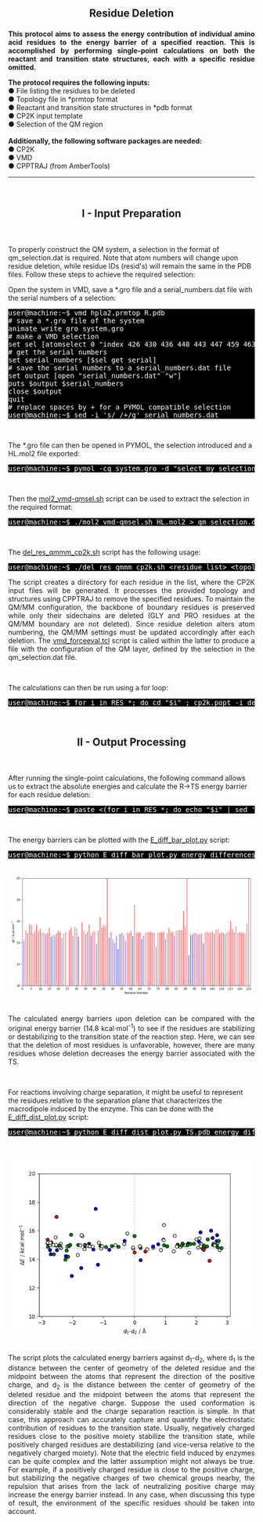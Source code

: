 
<br>

<h2><p align="center"> <b>Residue Deletion</b> </p> </h2>

<p align="justify"><b>This protocol aims to assess the energy contribution of individual amino acid residues to the energy barrier of a specified reaction. This is accomplished by performing single-point calculations on both the reactant and transition state structures, each with a specific residue omitted.</b></p>

<p><b>The protocol requires the following inputs:</b>
<br>
● File listing the residues to be deleted
<br>
● Topology file in *prmtop format
<br>
● Reactant and transition state structures in *pdb format
<br>
● CP2K input template
<br>
● Selection of the QM region
<br>
<br>
<b>Additionally, the following software packages are needed:</b>
<br>
● CP2K
<br>
● VMD
<br>
● CPPTRAJ (from AmberTools)</p>


---

<br>
<h2> <p align="center"> <b>I - Input Preparation </b> </p></h2>

<br/>

To properly construct the QM system, a selection in the format of qm_selection.dat is required. Note that atom numbers will change upon residue deletion, while residue IDs (resid's) will remain the same in the PDB files. Follow these steps to achieve the required selection:

Open the system in VMD, save a *.gro file and a serial_numbers.dat file with the serial numbers of a selection:
<pre style="color: white; background-color: black;">
user@machine:~$ vmd hpla2.prmtop R.pdb
# save a *.gro file of the system
animate write gro system.gro 
# make a VMD selection
set sel [atomselect 0 "index 426 430 436 440 443 447 459 463 466 470 673 677 679 682 684 688 690 694 696 699 702 706 728 731 732 734 736 739 741 985 988 989 991 993 996 998 1357 1360 1939 1942 1945 1948 1951 1953 1959 1962 1966 1970 1974 1981 1983 1986 1989 1992 1897 429 431 439 441 442 446 448 462 464 465 469 471 472 676 678 680 681 685 687 689 693 695 697 698 705 707 729 730 733 735 738 740 742 986 987 990 992 995 997 999 1358 1359 1940 1941 1943 1944 1949 1950 1952 1954 1955 1960 1961 1963 1964 1967 1968 1969 1971 1972 1973 1975 1976 1977 1984 1985 1987 1988 1990 1991 1993 1994 34854 34855 428 438 445 461 468 675 683 686 692 704 1965 427 437 444 460 467 674 691 700 701 703 737 994 1361 1362 1946 1947 1956 1958 1978 1979 1980 1982 34853 1957"] 
# get the serial numbers
set serial_numbers [$sel get serial] 
# save the serial numbers to a serial_numbers.dat file
set output [open "serial_numbers.dat" "w"] 
puts $output $serial_numbers
close $output
quit
# replace spaces by + for a PYMOL compatible selection
user@machine:~$ sed -i 's/ /+/g' serial_numbers.dat 
</pre>

<br/>

The *.gro file can then be opened in PYMOL, the selection introduced and a HL.mol2 file exported:
<pre style="color: white; background-color: black;">
user@machine:~$ pymol -cq system.gro -d "select my_selection, index $(paste -sd+ serial_numbers.dat); save HL.mol2, my_selection"
</pre>

<br/>

Then the <a href="https://arvpinto.github.io/enzyme_mutagenesis_cp2k/residue_deletion/mol2_vmd-qmsel.sh" target="_blank">mol2_vmd-qmsel.sh</a> script can be used to extract the selection in the required format:
<pre style="color: white; background-color: black;">
user@machine:~$ ./mol2_vmd-qmsel.sh HL.mol2 > qm_selection.dat
</pre>

<br/>

The <a href="https://arvpinto.github.io/enzyme_mutagenesis_cp2k/residue_deletion/del_res_qmmm_cp2k.sh" target="_blank">del_res_qmmm_cp2k.sh</a> script has the following usage:

<pre style="color: white; background-color: black;">
user@machine:~$ ./del_res_qmmm_cp2k.sh &lt;residue_list&gt; &lt;topology&gt; &lt;reactant_structure&gt; &lt;ts_structure&gt; &lt;cp2k_template&gt; &lt;qm_selection&gt;
</pre>
<p align="justify"> The script creates a directory for each residue in the list, where the CP2K input files will be generated. It processes the provided topology and structures using CPPTRAJ to remove the specified residues. To maintain the QM/MM configuration, the backbone of boundary residues is preserved while only their sidechains are deleted (GLY and PRO residues at the QM/MM boundary are not deleted). Since residue deletion alters atom numbering, the QM/MM settings must be updated accordingly after each deletion. The <a href="https://arvpinto.github.io/enzyme_mutagenesis_cp2k/residue_deletion/vmd_forceeval.tcl" target="_blank">vmd_forceeval.tcl</a> script is called within the latter to produce a file with the configuration of the QM layer, defined by the selection in the qm_selection.dat file. </p>

<br/>

The calculations can then be run using a for loop:
<pre style="color: white; background-color: black;">
user@machine:~$ for i in RES_*; do cd "$i" ; cp2k.popt -i del_res_R.inp -o del_res_R.out ; cp2k.popt -i del_res_TS.inp -o del_res_TS.out ; cd .. ; done
</pre>

<br/>

<h2> <p align="center"> <b>II - Output Processing</b> </p></h2>

<br>

After running the single-point calculations, the following command allows us to extract the absolute energies and calculate the R->TS energy barrier for each residue deletion:

<pre style="color: white; background-color: black;">
user@machine:~$ paste <(for i in RES_*; do echo "$i" | sed 's/RES_//g'; done) <(for i in RES_*; do echo $(grep "Total FORCE" "$i"/del_res_TS.out | tail -n -1) ; done | awk '{print $9}') <(for i in RES_*; do echo $(grep "Total FORCE" "$i"/del_res_R.out | tail -n -1) ; done | awk '{print $9}') | awk '{print $1,($2-$3)*627.509}' | sort -n -k1,1 > energy_differences_del.dat
</pre>

<br/>

The energy barriers can be plotted with the <a href="https://arvpinto.github.io/enzyme_mutagenesis_cp2k/residue_deletion/E_diff_bar_plot.py" target="_blank">E_diff_bar_plot.py</a> script:

<pre style="color: white; background-color: black;">
user@machine:~$ python E_diff_bar_plot.py energy_differences_del.dat
</pre>

<br>

<div align="center">
    <img src="residue_deletion/bar_plot.png">
</div>

<br/>

<p align="justify"> The calculated energy barriers upon deletion can be compared with the original energy barrier (14.8 kcal⋅mol<sup>-1</sup>) to see if the residues are stabilizing or destabilizing to the transition state of the reaction step. Here, we can see that the deletion of most residues is unfavorable, however, there are many residues whose deletion decreases the energy barrier associated with the TS. </p>

<br>

For reactions involving charge separation, it might be useful to represent the residues relative to the separation plane that characterizes the macrodipole induced by the enzyme. This can be done with the <a href="https://arvpinto.github.io/enzyme_mutagenesis_cp2k/residue_deletion/E_diff_dist_plot.py" target="_blank">E_diff_dist_plot.py</a> script:

<pre style="color: white; background-color: black;">
user@machine:~$ python E_diff_dist_plot.py TS.pdb energy_differences_del.dat 684 34856 1982 34854
</pre>

<br/>

<div align="center">
    <img src="residue_deletion/marker_plot.png">
</div>

<br>

<p align="justify"> The script plots the calculated energy barriers against d<sub>1</sub>-d<sub>2</sub>, where d<sub>1</sub> is the distance between the center of geometry of the deleted residue and the midpoint between the atoms that represent the direction of the positive charge, and d<sub>2</sub> is the distance between the center of geometry of the deleted residue and the midpoint between the atoms that represent the direction of the negative charge. Suppose the used conformation is considerably stable and the charge separation reaction is simple. In that case, this approach can accurately capture and quantify the electrostatic contribution of residues to the transition state. Usually, negatively charged residues close to the positive moiety stabilize the transition state, while positively charged residues are destabilizing (and vice-versa relative to the negatively charged moiety). Note that the electric field induced by enzymes can be quite complex and the latter assumption might not always be true. For example, if a positively charged residue is close to the positive charge, but stabilizing the negative charges of two chemical groups nearby, the repulsion that arises from the lack of neutralizing positive charge may increase the energy barrier instead. In any case, when discussing this type of result, the environment of the specific residues should be taken into account. </p>

<br/>
